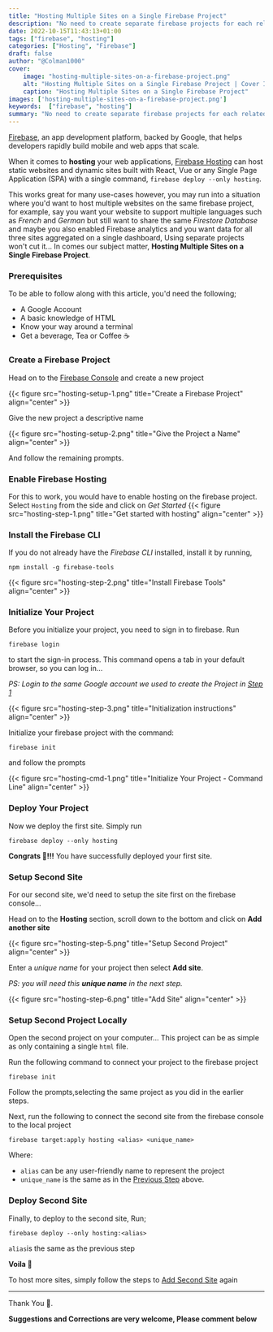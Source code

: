 ```yaml
---
title: "Hosting Multiple Sites on a Single Firebase Project"
description: "No need to create separate firebase projects for each related domain you own, simply Host them on a single project"
date: 2022-10-15T11:43:13+01:00
tags: ["firebase", "hosting"]
categories: ["Hosting", "Firebase"]
draft: false
author: "@Colman1000"
cover:
    image: "hosting-multiple-sites-on-a-firebase-project.png"
    alt: "Hosting Multiple Sites on a Single Firebase Project | Cover Image"
    caption: "Hosting Multiple Sites on a Single Firebase Project"
images: ['hosting-multiple-sites-on-a-firebase-project.png']
keywords:  ["firebase", "hosting"]
summary: "No need to create separate firebase projects for each related domain you own, simply Host them on a single project"
---
```


[Firebase](https://firebase.google.com/), an app development platform, backed by Google, that helps developers rapidly 
build mobile and web apps that scale.

When it comes to **hosting** your web applications, [Firebase Hosting](https://firebase.google.com/products/hosting) can host static
websites and dynamic sites built with React, Vue or any Single Page Application (SPA) with a single command, `firebase deploy --only hosting`.

This works great for many use-cases however, you may run into a situation where you'd want to host multiple websites on 
the same firebase project, for example, say you want your website to support multiple languages such as *French* and *German*
but still want to share the same *Firestore Database* and maybe you also enabled Firebase analytics and you want data for 
all three sites aggregated on a single dashboard, Using separate projects won't cut it... In comes our subject matter, 
**Hosting Multiple Sites on a Single Firebase Project**.

### Prerequisites

To be able to follow along with this article, you'd need the following;

* A Google Account
* A basic knowledge of HTML
* Know your way around a terminal
* Get a beverage, Tea or Coffee ☕

### Create a Firebase Project
Head on to the [Firebase Console](https://console.firebase.google.com) and create a new project 

{{< figure src="hosting-setup-1.png" title="Create a Firebase Project" align="center" >}}

Give the new project a descriptive name

{{< figure src="hosting-setup-2.png" title="Give the Project a Name" align="center" >}}

And follow the remaining prompts.

### Enable Firebase Hosting
For this to work, you would have to enable hosting on the firebase project. Select `Hosting` from the side and click on *Get Started*
{{< figure src="hosting-step-1.png" title="Get started with hosting" align="center" >}}

### Install the Firebase CLI

If you do not already have the *Firebase CLI* installed, install it by running, 
```shell
npm install -g firebase-tools
```

{{< figure src="hosting-step-2.png" title="Install Firebase Tools" align="center" >}}

### Initialize Your Project

Before you initialize your project, you need to sign in to firebase. Run 
```shell
firebase login
``` 
to start the sign-in process. This command opens a tab in your default browser, so you can log in...

*PS: Login to the same Google account we used to create the Project in [Step 1](/articles/hosting-multiple-sites-on-a-firebase-project/#create-a-firebase-project)*

{{< figure src="hosting-step-3.png" title="Initialization instructions" align="center" >}}

Initialize your firebase project with the command: 
```shell
firebase init
``` 
and follow the prompts

{{< figure src="hosting-cmd-1.png" title="Initialize Your Project - Command Line" align="center" >}}

### Deploy Your Project

Now we deploy the first site. Simply run 
```shell
firebase deploy --only hosting
```

**Congrats 🥳!!!** You have successfully deployed your first site.

### Setup Second Site

For our second site, we'd need to setup the site first on the firebase console...

Head on to the **Hosting** section, scroll down to the bottom and click on **Add another site**

{{< figure src="hosting-step-5.png" title="Setup Second Project" align="center" >}}

Enter a *unique name* for your project then select **Add site**.

*PS: you will need this **unique name** in the next step.*

{{< figure src="hosting-step-6.png" title="Add Site" align="center" >}}

### Setup Second Project Locally

Open the second project on your computer... This project can be as simple as only containing a single `html` file.

Run the following command to connect your project to the firebase project

```shell
firebase init
```

Follow the prompts,selecting the same project as you did in the earlier steps.

Next, run the following to connect the second site from the firebase console to the local project

```shell
firebase target:apply hosting <alias> <unique_name>
```

Where: 
* `alias` can be any user-friendly name to represent the project
* `unique_name` is the same as in the [Previous Step](/articles/hosting-multiple-sites-on-a-firebase-project/#setup-second-site) above.

### Deploy Second Site

Finally, to deploy to the second site, Run;

```shell
firebase deploy --only hosting:<alias>
```

`alias`is the same as the previous step

**Voila 🎉**

To host more sites, simply follow the steps to [Add Second Site](/articles/hosting-multiple-sites-on-a-firebase-project/#setup-second-site) 
again

----

Thank You 🥳.

**Suggestions and Corrections are very welcome, Please comment below**